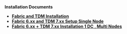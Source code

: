 <strong>Installation Documents<strong>

<ul>      
<li>
<a href="/articles/98_maintenance_and_operational/Installations/01_Fabric_6.xx_Installation_intro.md">Fabric and TDM Installation</a></li>
<li>
<a href="/articles/98_maintenance_and_operational/Installations/02_Fabric_6.xx_Setup_Single_node.md">Fabric 6.xx and TDM 7.xx Setup Single Node</a></li>
<li>
<a href="/articles/98_maintenance_and_operational/Installations/03_Fabric_6.xx_Setup_Single_DC_multi_nodes.md">Fabric 6.xx + TDM 7.xx Installation 1 DC , Multi Nodes</a></li>
	  
</ul>

